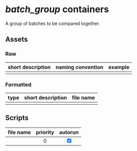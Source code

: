 # *batch_group* containers
A group of batches to be compared together. 

## Assets
### Raw

| short description | naming convention | example |
| ----------------- | ----------------- | ------- |
|                   |                   |         |

### Formatted

| type | short description | file name | 
| ---- | ----------------- | --------- |
|      |                   |           |

## Scripts

| file name | priority | autorun |
| --------- |:--------:|:-------:|
|           |    0     | <input type="checkbox" checked> |